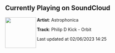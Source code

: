 ## Currently Playing on SoundCloud

[<img align="left" width="100" src="https://i1.sndcdn.com/artworks-IatT0ZZi3hAnIxxN-7tU31g-t500x500.jpg">](https://soundcloud.com/astrophonica/philip-d-kick-orbit)

**Artist**: Astrophonica 

**Track**: Philip D Kick - Orbit

Last updated at 02/06/2023 14:25
